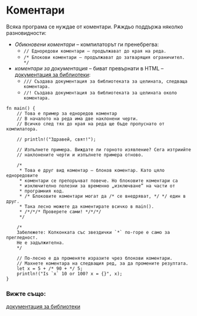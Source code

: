 # Коментари

Всяка програма се нуждае от коментари. Рѫждьо поддържа няколко разновидности:

* *Обикновени коментари* – компилаторът ги пренебрегва:
  * `// Едноредови коментари – продължават до края на реда.`
  * `/* Блокови коментари – продължават до затварящия ограничител. */`
* *коментари за документация* – биват превърнати в HTML –
[документация за библиотеки][docs]:
  * `/// Създава документация за библиотеката за целината, следваща коментара.`
  * `//! Създава документация за библиотеката за целината около коментара.`

```rust,editable
fn main() {
    // Това е пример за едноредов коментар
    // В началото на реда има две наклонени черти.
    // Всичко след тях до края на реда ще бъде пропуснато от компилатора.

    // println!("Здравей, свят!");

    // Изпълнете примера. Виждате ли горното изявление? Сега изтриийте
    // наклонените черти и изпълнете примера отново.

    /*
     * Това е друг вид коментар – блоков коментар. Като цяло едноредовите
     * коментари се препоръчват повече. Но блоковите коментари са 
     * изключително полезни за временно „изключване” на части от
     * програмния код.
     * /* Блоковите коментари могат да /* се внедряват, */ */ един в друг.
     * Така лесно можете да коментирате всичко в main().
     * /*/*/* Проверете сами! */*/*/
     */

    /*
    Забележете: Колконката със звездички `*` по-горе е само за прегледност.
    Не е задължителна.
    */

    // По-лесно е да променяте изразите чрез блокови коментари. 
    // Махнете коментара на следващия ред, за да промените резултата.
    let x = 5 + /* 90 + */ 5;
    println!("Is `x` 10 or 100? x = {}", x);
}
```

### Вижте също:

[документация за библиотеки][docs]

[docs]: ../meta/doc.md
